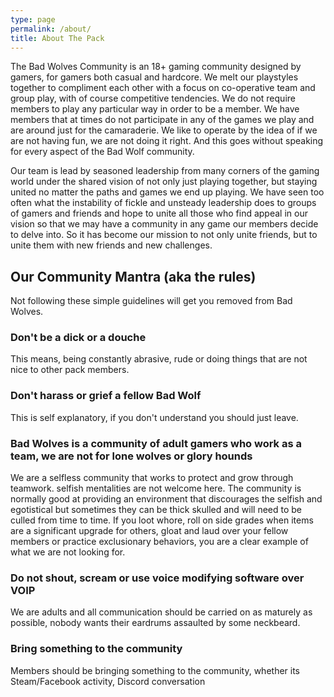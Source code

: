 ```yaml
---
type: page
permalink: /about/
title: About The Pack
---
```


The Bad Wolves Community is an 18+ gaming community designed by gamers, for gamers both casual and hardcore. We melt our
playstyles together to compliment each other with a focus on co-operative team and group play, with of course
competitive tendencies. We do not require members to play any particular way in order to be a member. We have members
that at times do not participate in any of the games we play and are around just for the camaraderie. We like to operate
by the idea of if we are not having fun, we are not doing it right. And this goes without speaking for every aspect of
the Bad Wolf community.

Our team is lead by seasoned leadership from many corners of the gaming world under the shared vision of not only just
playing together, but staying united no matter the paths and games we end up playing. We have seen too often what the
instability of fickle and unsteady leadership does to groups of gamers and friends and hope to unite all those who find
appeal in our vision so that we may have a community in any game our members decide to delve into. So it has become our
mission to not only unite friends, but to unite them with new friends and new challenges.

## Our Community Mantra (aka the rules)

Not following these simple guidelines will get you removed from Bad Wolves. 

### Don't be a dick or a douche

This means, being constantly abrasive, rude or doing things that are not nice to other pack members. 

### Don't harass or grief a fellow Bad Wolf

This is self explanatory, if you don't understand you should just leave. 

### Bad Wolves is a community of adult gamers who work as a team, we are not for lone wolves or glory hounds

We are a selfless community that works to protect and grow through teamwork. selfish mentalities are not welcome here. The community is normally good at providing an environment that discourages the selfish and egotistical but sometimes they can be thick skulled and will need to be culled from time to time. If you loot whore, roll on side grades when items are a significant upgrade for others, gloat and laud over your fellow members or practice exclusionary behaviors, you are a clear example of what we are not looking for.
 
### Do not shout, scream or use voice modifying software over VOIP

We are adults and all communication should be carried on as maturely as possible, nobody wants their eardrums assaulted by some neckbeard. 

### Bring something to the community

Members should be bringing something to the community, whether its Steam/Facebook activity, Discord conversation